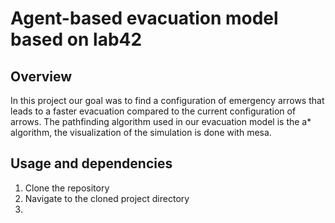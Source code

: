 # Agent-based evacuation model based on lab42
## Overview
In this project our goal was to find a configuration of emergency arrows that leads to a faster evacuation compared to the current configuration of arrows. The pathfinding algorithm used in our evacuation model is the a* algorithm, the visualization of the simulation is done with mesa.

## Usage and dependencies
1. Clone the repository
2. Navigate to the cloned project directory
3. 

